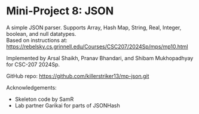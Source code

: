 Mini-Project 8: JSON
====================

A simple JSON parser. Supports Array, Hash Map, String, Real, Integer, boolean, and null datatypes.  
Based on instructions at: https://rebelsky.cs.grinnell.edu/Courses/CSC207/2024Sp/mps/mp10.html


Implemented by Arsal Shaikh, Pranav Bhandari, and Shibam Mukhopadhyay for CSC-207 2024Sp.

GitHub repo: https://github.com/killerstriker13/mp-json.git

Acknowledgements:

* Skeleton code by SamR
* Lab partner Garikai for parts of JSONHash 
